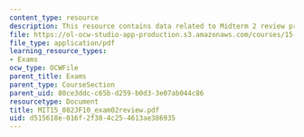 ```yaml
---
content_type: resource
description: This resource contains data related to Midterm 2 review problems.
file: https://ol-ocw-studio-app-production.s3.amazonaws.com/courses/15-082j-network-optimization-fall-2010/d515618e016f2f384c254613ae386935_MIT15_082JF10_exam02review.pdf
file_type: application/pdf
learning_resource_types:
- Exams
ocw_type: OCWFile
parent_title: Exams
parent_type: CourseSection
parent_uid: 80ce3ddc-c65b-d259-b0d3-3e07ab044c86
resourcetype: Document
title: MIT15_082JF10_exam02review.pdf
uid: d515618e-016f-2f38-4c25-4613ae386935
---
```

